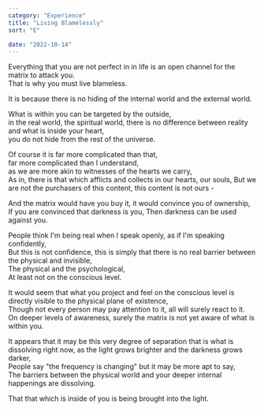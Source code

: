 ```yaml
---
category: "Experience" 
title: "Living Blamelessly"
sort: "E" 

date: "2022-10-14"
---
```


Everything that you are not perfect in in life is an open channel for the matrix to attack you.  
That is why you must live blameless.  

It is because there is no hiding of the internal world and the external world. 

What is within you can be targeted by the outside,  
in the real world, the spiritual world, there is no difference between reality and what is inside your heart,  
you do not hide from the rest of the universe.  

Of course it is far more complicated than that,  
far more complicated than I understand,  
as we are more akin to witnesses of the hearts we carry,  
As in, there is that which afflicts and collects in our hearts, our souls, 
But we are not the purchasers of this content, this content is not ours -  

And the matrix would have you buy it, it would convince you of ownership, 
If you are convinced that darkness is you, 
Then darkness can be used against you.  

People think I'm being real when I speak openly, as if I'm speaking confidently,   
But this is not confidence, this is simply that there is no real barrier between the physical and invisible,  
The physical and the psychological,  
At least not on the conscious level.  

It would seem that what you project and feel on the conscious level is directly visible to the physical plane of existence,  
Though not every person may pay attention to it, all will surely react to it.  
On deeper levels of awareness, surely the matrix is not yet aware of what is within you.  

It appears that it may be this very degree of separation that is what is dissolving right now, as the light grows brighter and the darkness grows darker,  
People say "the frequency is changing" but it may be more apt to say,   
The barriers between the physical world and your deeper internal happenings are dissolving.   

That that which is inside of you is being brought into the light.

